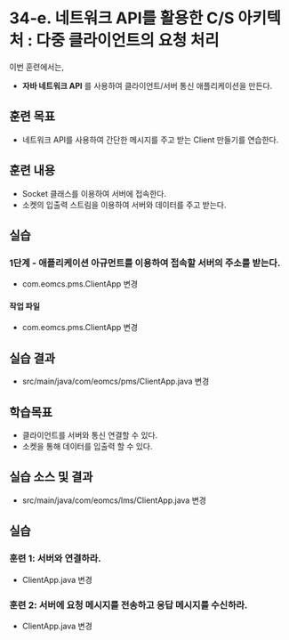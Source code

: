 # 34-e. 네트워크 API를 활용한 C/S 아키텍처 : 다중 클라이언트의 요청 처리

이번 훈련에서는,
- **자바 네트워크 API** 를 사용하여 클라이언트/서버 통신 애플리케이션을 만든다.

## 훈련 목표
- 네트워크 API를 사용하여 간단한 메시지를 주고 받는 Client 만들기를 연습한다.

## 훈련 내용
- Socket 클래스를 이용하여 서버에 접속한다.
- 소켓의 입출력 스트림을 이용하여 서버와 데이터를 주고 받는다.


## 실습

### 1단계 - 애플리케이션 아규먼트를 이용하여 접속할 서버의 주소를 받는다.

- com.eomcs.pms.ClientApp 변경

#### 작업 파일
- com.eomcs.pms.ClientApp 변경


## 실습 결과
- src/main/java/com/eomcs/pms/ClientApp.java 변경





## 학습목표

- 클라이언트를 서버와 통신 연결할 수 있다.
- 소켓을 통해 데이터를 입출력 할 수 있다.

## 실습 소스 및 결과

- src/main/java/com/eomcs/lms/ClientApp.java 변경

## 실습  

### 훈련 1: 서버와 연결하라.

- ClientApp.java 변경

### 훈련 2: 서버에 요청 메시지를 전송하고 응답 메시지를 수신하라.

- ClientApp.java 변경
